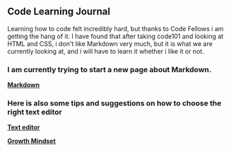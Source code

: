 ## Code Learning Journal 

Learning how to code felt incredibly hard, but thanks to Code Fellows i am getting the hang of it.
I have found that after taking code101 and looking at HTML and CSS, i don't like Markdown very much, but it is what we are currently looking at, and i will have to learn it whether i like it or not.

### I am currently trying to start a new page about Markdown.

[**Markdown**](https://alejandroid101.github.io/Journal/markdown_for_dummies)

### Here is also some tips and suggestions on how to choose the right text editor

[**Text editor**](https://alejandroid101.github.io/Journal/Text_editor)

[**Growth Mindset**](https://alejandroid101.github.io/Journal/growth_mindset)


